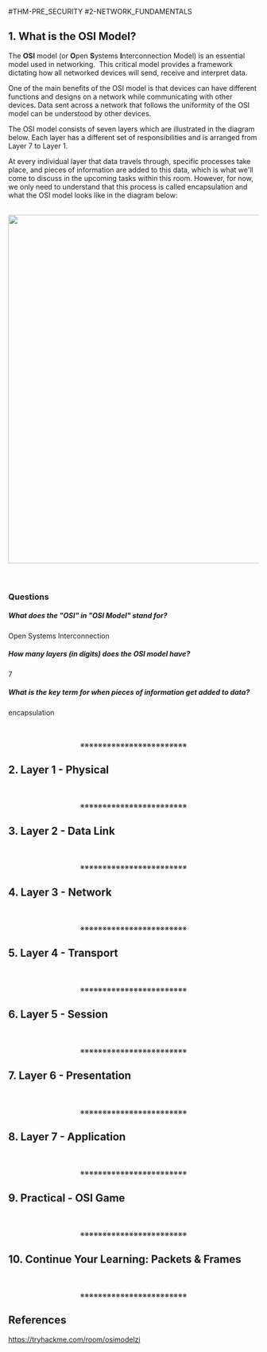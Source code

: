#THM-PRE_SECURITY #2-NETWORK_FUNDAMENTALS

## 1. What is the OSI Model?

The **OSI** model (or **O**pen **S**ystems **I**nterconnection Model) is an essential model used in networking.  This critical model provides a framework dictating how all networked devices will send, receive and interpret data.

One of the main benefits of the OSI model is that devices can have different functions and designs on a network while communicating with other devices. Data sent across a network that follows the uniformity of the OSI model can be understood by other devices.

The OSI model consists of seven layers which are illustrated in the diagram below. Each layer has a different set of responsibilities and is arranged from Layer 7 to Layer 1.

At every individual layer that data travels through, specific processes take place, and pieces of information are added to this data, which is what we'll come to discuss in the upcoming tasks within this room. However, for now, we only need to understand that this process is called encapsulation and what the OSI model looks like in the diagram below:
<div align="center"><br><img width="700" src="https://tryhackme-images.s3.amazonaws.com/user-uploads/5de96d9ca744773ea7ef8c00/room-content/6d17472b87f8792dadde3bb06aa1fdaa.svg" alt=""></div>

<div>
<br>
<br>
</div>

### Questions

##### What does the "OSI" in "OSI Model" stand for?
Open Systems Interconnection

##### How many layers (in digits) does the OSI model have?
7

##### What is the key term for when pieces of information get added to data?
encapsulation
<div align="center">
<br>
<br>
※※※※※※※※※※※※※※※※※※※※※※※※
<br>
</div>
<!-- PAGE BREAK -->
<div style="page-break-after: always;"></div>

## 2. Layer 1 - Physical
<div align="center">
<br>
<br>
※※※※※※※※※※※※※※※※※※※※※※※※
<br>
</div>
<!-- PAGE BREAK -->
<div style="page-break-after: always;"></div>

## 3. Layer 2 - Data Link
<div align="center">
<br>
<br>
※※※※※※※※※※※※※※※※※※※※※※※※
<br>
</div>
<!-- PAGE BREAK -->
<div style="page-break-after: always;"></div>

## 4. Layer 3 - Network
<div align="center">
<br>
<br>
※※※※※※※※※※※※※※※※※※※※※※※※
<br>
</div>
<!-- PAGE BREAK -->
<div style="page-break-after: always;"></div>

## 5. Layer 4 - Transport
<div align="center">
<br>
<br>
※※※※※※※※※※※※※※※※※※※※※※※※
<br>
</div>
<!-- PAGE BREAK -->
<div style="page-break-after: always;"></div>

## 6. Layer 5 - Session
<div align="center">
<br>
<br>
※※※※※※※※※※※※※※※※※※※※※※※※
<br>
</div>
<!-- PAGE BREAK -->
<div style="page-break-after: always;"></div>

## 7. Layer 6 - Presentation
<div align="center">
<br>
<br>
※※※※※※※※※※※※※※※※※※※※※※※※
<br>
</div>
<!-- PAGE BREAK -->
<div style="page-break-after: always;"></div>

## 8. Layer 7 - Application
<div align="center">
<br>
<br>
※※※※※※※※※※※※※※※※※※※※※※※※
<br>
</div>
<!-- PAGE BREAK -->
<div style="page-break-after: always;"></div>

## 9. Practical - OSI Game
<div align="center">
<br>
<br>
※※※※※※※※※※※※※※※※※※※※※※※※
<br>
</div>
<!-- PAGE BREAK -->
<div style="page-break-after: always;"></div>

## 10. Continue Your Learning: Packets & Frames
<div align="center">
<br>
<br>
※※※※※※※※※※※※※※※※※※※※※※※※
<br>
</div>
<!-- PAGE BREAK -->
<div style="page-break-after: always;"></div>

## References

https://tryhackme.com/room/osimodelzi